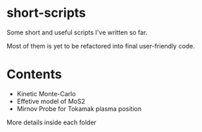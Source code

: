 # short-scripts
Some short and useful scripts I've written so far. 

Most of them is yet to be refactored into final user-friendly code.

# Contents

* Kinetic Monte-Carlo
* Effetive model of MoS2
* Mirnov Probe for Tokamak plasma position

More details inside each folder
